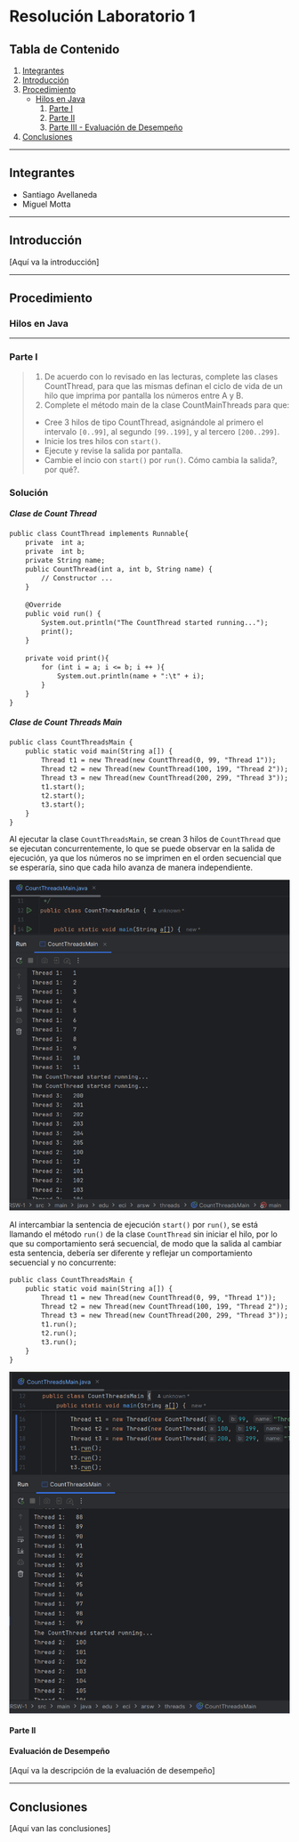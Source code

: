 # Resolución Laboratorio 1

## Tabla de Contenido
1. [Integrantes](#integrantes)
2. [Introducción](#introducción)
3. [Procedimiento](#procedimiento)
    - [Hilos en Java](#hilos-en-java)
        1. [Parte I](#parte-i)
        2. [Parte II](#parte-ii)
        3. [Parte III - Evaluación de Desempeño](#evaluación-de-desempeño)
4. [Conclusiones](#conclusiones)

---

## Integrantes
- Santiago Avellaneda
- Miguel Motta

---

## Introducción
[Aquí va la introducción]

---

## Procedimiento

### Hilos en Java

---

### Parte I
> 1. De acuerdo con lo revisado en las lecturas, complete las clases CountThread, para que las mismas definan el ciclo de vida de un hilo que imprima por pantalla los números entre A y B.
> 2. Complete el método main de la clase CountMainThreads para que:
> - Cree 3 hilos de tipo CountThread, asignándole al primero el intervalo `[0..99]`, al segundo `[99..199]`, y al tercero `[200..299]`.
> - Inicie los tres hilos con `start()`. 
> - Ejecute y revise la salida por pantalla.
> - Cambie el incio con `start()` por `run()`. Cómo cambia la salida?, por qué?.

### Solución

#### *Clase de Count Thread*
```
public class CountThread implements Runnable{
    private  int a;
    private  int b;
    private String name;
    public CountThread(int a, int b, String name) {
        // Constructor ...
    }

    @Override
    public void run() {
        System.out.println("The CountThread started running...");
        print();
    }

    private void print(){
        for (int i = a; i <= b; i ++ ){
            System.out.println(name + ":\t" + i);
        }
    }
}
```

#### *Clase de Count Threads Main*
```
public class CountThreadsMain {    
    public static void main(String a[]) {
        Thread t1 = new Thread(new CountThread(0, 99, "Thread 1"));
        Thread t2 = new Thread(new CountThread(100, 199, "Thread 2"));
        Thread t3 = new Thread(new CountThread(200, 299, "Thread 3"));
        t1.start();
        t2.start();
        t3.start();
    }
}
```

Al ejecutar la clase `CountThreadsMain`, se crean 3 hilos de `CountThread` 
que se ejecutan concurrentemente, lo que se puede observar en la salida de 
ejecución, ya que los números no se imprimen en el orden secuencial que se 
esperaría, sino que cada hilo avanza de manera independiente.

![](img/StartThread.png)

Al intercambiar la sentencia de ejecución `start()` por `run()`, se está llamando 
el método `run()` de la clase `CountThread` sin iniciar el hilo, por lo que su 
comportamiento será secuencial, de modo que la salida al cambiar esta sentencia,
debería ser diferente y reflejar un comportamiento secuencial y no concurrente:

```
public class CountThreadsMain {
    public static void main(String a[]) {
        Thread t1 = new Thread(new CountThread(0, 99, "Thread 1"));
        Thread t2 = new Thread(new CountThread(100, 199, "Thread 2"));
        Thread t3 = new Thread(new CountThread(200, 299, "Thread 3"));
        t1.run();
        t2.run();
        t3.run();
    }
}
```

![](img/RunThread.png)

#### Parte II

#### Evaluación de Desempeño
[Aquí va la descripción de la evaluación de desempeño]

---

## Conclusiones
[Aquí van las conclusiones]
